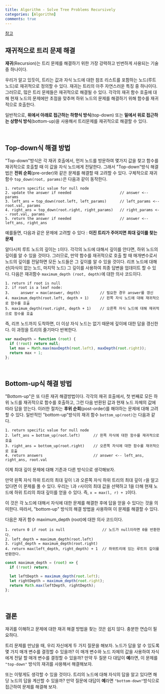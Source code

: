 ```yaml
---
title: Algorithm - Solve Tree Problems Recursively
categories: [Algorithm]
comments: true
---
```


[참고](https://leetcode.com/explore/learn/card/data-structure-tree/17/solve-problems-recursively/534/)

## 재귀적으로 트리 문제 해결

**재귀**(Recursion)는 트리 문제를 해결하기 위한 가장 강력하고 빈번하게 사용되는 기술 중 하나이다.

우리가 알고 있듯이, 트리는 값과 자식 노드에 대한 참조 리스트를 포함하는 노드(루트 노드)로 재귀적으로 정의할 수 있다. 재귀는 트리의 아주 자연스러운 특징 중 하나이다. 그러므로, 많은 트리 문제들은 재귀적으로 해결될 수 있다. 각각의 재귀 함수 호출에 대해 현재 노드의 문제에만 초점을 맞추며 하위 노드의 문제를 해결하기 위해 함수를 재귀적으로 호출한다.

일반적으로, **위에서 아래로 접근하는 하향식 방식**(top-down) 또는 **밑에서 위로 접근하는 상향식 방식**(bottom-up)을 사용해서 트리문제를 재귀적으로 해결할 수 있다.

<br>

## Top-down식 해결 방법

"Top-down"방식은 각 재귀 호출에서, 먼저 노드를 방문하여 몇가지 값을 찾고 함수를 재귀적으로 호출할 때 이 값을 자식 노드에게 전달한다. 그래서 "Top-down"방식 해결법은 **전위 순회**(pre-order)와 같은 문제를 해결할 때 고려할 수 있다. 구체적으로 재귀 함수 `top_down(root, params)`은 다음과 같이 동작한다.

```
1. return specific value for null node
2. update the answer if needed                      // answer <-- params
3. left_ans = top_down(root.left, left_params)      // left_params <-- root.val, params
4. right_ans = top_down(root.right, right_params)   // right_params <-- root.val, params
5. return the answer if needed                      // answer <-- left_ans, right_ans
```

예를들면, 다음과 같은 문제에 고려할 수 있다 : **이진 트리가 주어지면 최대 깊이를 찾는 문제**

알다시피 루트 노드의 깊이는 `1`이다. 각각의 노드에 대해서 깊이를 안다면, 하위 노드의 깊이를 알 수 있을 것이다. 그러므로, 만약 함수를 재귀적으로 호출 할 때 매개변수로서 노드의 깊이를 전달하면 모든 노드들은 그 깊이를 알 수 있을 것이다. 리프 노드에 대해선(자식이 없는 노드, 마지막 노드) 그 깊이를 사용하여 최종 답변을 업데이트 할 수 있다. 다음은 재귀함수 `maximum_depth (root, depth)`에 대한 의사 코드이다.

```
1. return if root is null
2. if root is a leaf node:
3.     answer = max(answer, depth)         // 필요한 경우 answer를 갱신
4. maximum_depth(root.left, depth + 1)     // 왼쪽 자식 노드에 대해 재귀적으로 함수를 호출
5. maximum_depth(root.right, depth + 1)    // 오른쪽 자식 노드에 대해 재귀적으로 함수를 호출
```

즉, 리프 노드까지 도착하면, 더 이상 자식 노드는 없기 때문에 깊이에 대한 답을 갱신한다. 이 과정을 트리의 줄기마다 반복한다.

```js
var maxDepth = function (root) {
  if (!root) return null;
  let max = Math.max(maxDepth(root.left), maxDepth(root.right));
  return max + 1;
};
```

<br>

## Bottom-up식 해결 방법

"Bottom-up"은 또 다른 재귀 해결방법이다. 각각의 재귀 호출에서, 첫 번째로 모든 하위 노드를 재귀적으로 함수를 호출하고, 그런 다음 반환된 값과 현재 노드 자체의 값에 따라 답을 얻는다. 이러한 절차는 **후위 순회**(post-order)를 해야하는 문제에 대해 고려할 수 있다. 일반적인 "bottom-up"방식의 재귀 함수 `bottom_up(root)`는 다음과 같다.

```
1. return specific value for null node
2. left_ans = bottom_up(root.left)      // 왼쪽 자식에 대한 함수를 재귀적으로 호출
3. right_ans = bottom_up(root.right)    // 오른쪽 자식에 대한 함수를 재귀적으로 호출
4. return answers                       // answer <-- left_ans, right_ans, root.val
```

이제 최대 깊이 문제에 대해 기존과 다른 방식으로 생각해보자.

만약 왼쪽 자식 하위 트리의 최대 깊이 `l`과 오른쪽 자식 하위 트리의 최대 깊이 `r`을 알고 있다면 이 문제를 풀 수 있다. 우리는 `l`과 `r`사이의 최대 값을 선택하고 1을 더해 현재 노드에 하위 트리의 최대 깊이를 얻을 수 있다. 즉, `x = max(l, r) + 1`이다.

이 것은 각 노드에 대해서 자식에 대한 문제를 해결한 후에 답을 얻을 수 있다는 것을 의미한다. 따라서, "bottom-up" 방식의 해결 방법을 사용하여 이 문제를 해결할 수 있다.

다음은 재귀 함수 maximum_depth (root)에 대한 의사 코드이다.

```
1. return 0 if root is null                 // 노드가 null이라면 0을 반환한다.
2. left_depth = maximum_depth(root.left)
3. right_depth = maximum_depth(root.right)
4. return max(left_depth, right_depth) + 1  // 하위트리에 있는 루트의 깊이를 반환한다.
```

```js
const maximum_depth = (root) => {
  if (!root) return;

  let leftDepth = maximum_depth(root.left);
  let rightDepth = maximum_depth(root.right);
  return Math.max(leftDepth, rightDepth);
};
```

<br>

## 결론

재귀를 이해하고 문제에 대한 재귀 해결 방법을 찾는 것은 쉽지 않다. 충분한 연습이 필요하다.

트리 문제를 만났을 때, 우리 자신에게 두 가지 질문을 해보자.
노드가 답을 알 수 있도록 몇 가지 매개 변수를 결정할 수 있을까?
이 매개 변수와 노드 자체의 값을 사용하여 자식에게 전달 할 매개 변수를 결정할 수 있을까?
만약 두 질문 다 대답이 **예**라면, 이 문제를 `"top-down"` 방식의 재귀를 사용해서 해결해보자.

또는 이렇게도 생각할 수 있을 것이다.
트리의 노드에 대해 자식의 답을 알고 있다면 해당 노드의 답을 계산할 수 있을까?
만약 질문에 대답이 **예**라면 `"bottom-down"`방식으로 접근하여 문제를 해결해 보자.
